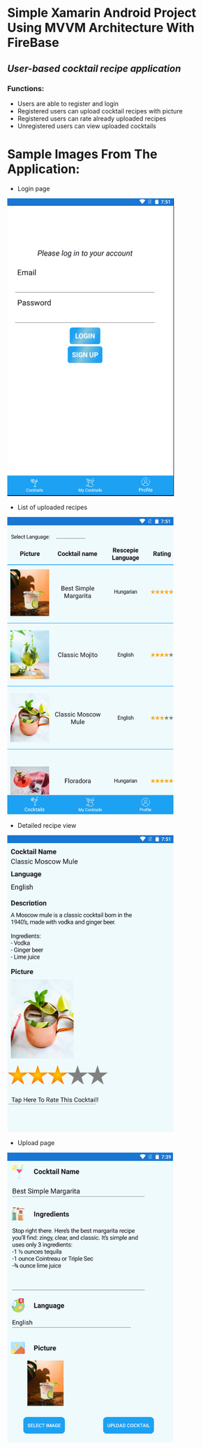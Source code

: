 # Simple Xamarin Android Project Using MVVM Architecture With FireBase

## *User-based cocktail recipe application*  

### Functions:
- Users are able to register and login
- Registered users can upload cocktail recipes with picture
- Registered users can rate already uploaded recipes
- Unregistered users can view uploaded cocktails


# Sample Images From The Application:
- Login page

![Login](\Example-Images\Login.png)

- List of uploaded recipes 

![CocktailList](\Example-Images\CocktailList.png)

- Detailed recipe view

![CocktailList](\Example-Images\DetailedView.png)

- Upload page 

![CocktailList](\Example-Images\Upload.png)
